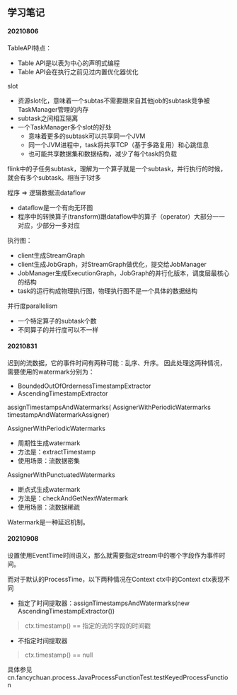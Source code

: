 ## 学习笔记

#### 20210806
TableAPI特点：
- Table API是以表为中心的声明式编程
- Table API会在执行之前见过内置优化器优化

slot
- 资源slot化，意味着一个subtas不需要跟来自其他job的subtask竞争被TaskManager管理的内存
- subtask之间相互隔离
- 一个TaskManager多个slot的好处
    - 意味着更多的subtask可以共享同一个JVM
    - 同一个JVM进程中，task将共享TCP（基于多路复用）和心跳信息
    - 也可能共享数据集和数据结构，减少了每个task的负载

flink中的子任务subtask，理解为一个算子就是一个subtask，并行执行的时候，就会有多个subtask。相当于1对多

程序 => 逻辑数据流dataflow
- dataflow是一个有向无环图
- 程序中的转换算子(transform)跟dataflow中的算子（operator）大部分一一对应，少部分一多对应

执行图：
- client生成StreamGraph
- client生成JobGraph，对StreamGraph做优化，提交给JobManager
- JobManager生成ExecutionGraph，JobGraph的并行化版本，调度层最核心的结构
- task的运行构成物理执行图，物理执行图不是一个具体的数据结构

并行度parallelism
- 一个特定算子的subtask个数
- 不同算子的并行度可以不一样


#### 20210831

迟到的流数据，它的事件时间有两种可能：乱序、升序。
因此处理这两种情况，需要使用的watermark分别为：
- BoundedOutOfOrdernessTimestampExtractor
- AscendingTimestampExtractor

assignTimestampsAndWatermarks(
	AssignerWithPeriodicWatermarks<T> timestampAndWatermarkAssigner)

AssignerWithPeriodicWatermarks
- 周期性生成watermark
- 方法是：extractTimestamp
- 使用场景：流数据密集

AssignerWithPunctuatedWatermarks
- 断点式生成watermark
- 方法是：checkAndGetNextWatermark
- 使用场景：流数据稀疏

Watermark是一种延迟机制。

#### 20210908
设置使用EventTime时间语义，那么就需要指定stream中的哪个字段作为事件时间。

而对于默认的ProcessTime，以下两种情况在Context ctx中的Context ctx表现不同
- 指定了时间提取器：assignTimestampsAndWatermarks(new AscendingTimestampExtractor())
> ctx.timestamp() == 指定的流的字段的时间戳
- 不指定时间提取器
> ctx.timestamp() == null

具体参见 cn.fancychuan.process.JavaProcessFunctionTest.testKeyedProcessFunction